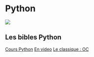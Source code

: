 # Python

<img src="https://www.python.org/static/community_logos/python-logo-master-v3-TM.png">

## Les bibles Python
<a href = "https://www.courspython.com"> Cours Python</a>
<a href = "https://koor.developpez.com/tutoriels/python/apprendre_python_video/"> En video</a>
<a href = "https://openclassrooms.com/fr/courses/235344-apprenez-a-programmer-en-python"> Le classique : OC</a>

